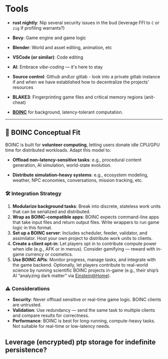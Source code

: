 # Tools

- **rust nightly**: Nip several security issues in the bud (leverage FFI to `C` or `zig` if profiling warrants?)

- **Bevy**: Game engine and game logic
- **Blender**: World and asset editing, animation, etc
- **VSCode (or similar)**: Code editing
- **AI**: Embrace *vibe-coding* — it's here to stay
- **Source control**: Github and\or gitlab - look into a private gitlab instance if and when we have established how to decentralize the projects' resources
- **BLAKE3**: Fingerprinting game files and critical memory regions (anit-cheat)
- [**BOINC**](https://github.com/BOINC/boinc.git) for background, latency-tolerant computation.

---

## 🧠 BOINC Conceptual Fit

BOINC is built for **volunteer computing**, letting users donate idle CPU/GPU time for distributed workloads. Adapt this model to:

- **Offload non-latency-sensitive tasks**: e.g., procedural content generation, AI simulation, world-state evolution.

- **Distribute simulation-heavy systems**: e.g., ecosystem modeling, weather, NPC economies, conversations, mission tracking, etc.

### 🛠️ Integration Strategy

1. **Modularize background tasks**: Break into discrete, stateless work units that can be serialized and distributed.
2. **Wrap as BOINC-compatible apps**: BOINC expects command-line apps that take input files and return output files. Write wrappers to run game logic in this format.
3. **Set up a BOINC server**: Includes scheduler, feeder, validator, and assimilator. Host your own project to distribute work units to clients.
4. **Create a client opt-in**: Let players opt in to contribute compute power when idle (e.g., AFK or in menus). Consider gamifying — reward with in-game currency or cosmetics.
5. **Use BOINC APIs**: Monitor progress, manage tasks, and integrate with the game backend. Optionally, let players contribute to real-world science by running scientific BOINC projects in-game (e.g., their ship’s AI “analyzing dark matter” via [Einstein@Home](https://einsteinathome.org)).

### ⚠️ Considerations

- **Security**: Never offload sensitive or real-time game logic. BOINC clients are untrusted.
- **Validation**: Use redundancy — send the same task to multiple clients and compare results for correctness.
- **Performance**: BOINC is best for long-running, compute-heavy tasks. Not suitable for real-time or low-latency needs.

## Leverage (encrypted) ptp storage for **indefinite** persistence?
